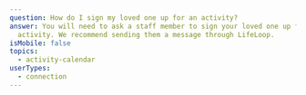 ```yaml
---
question: How do I sign my loved one up for an activity?
answer: You will need to ask a staff member to sign your loved one up for an
  activity. We recommend sending them a message through LifeLoop.
isMobile: false
topics:
  - activity-calendar
userTypes:
  - connection
---
```

